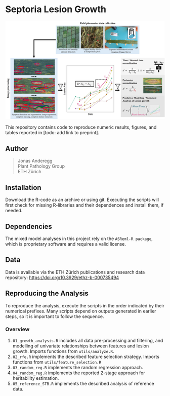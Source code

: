 # Septoria Lesion Growth

<img src="Imgs/ProjectOverview.jpg" alt="Alt text" width="600"/>

This repository contains code to reproduce numeric results, figures, and tables reported in [todo: add link to preprint].

## Author


> Jonas Anderegg  
> Plant Pathology Group  
> ETH Zürich  

## Installation
Download the R-code as an archive or using git. Executing the scripts will first check for missing R-libraries and their dependences and install them, if needed. 

## Dependencies
The mixed model analyses in this project rely on the `ASReml-R package`, which is proprietary software and requires a valid license.

## Data
Data is available via the ETH Zürich publications and research data repository:
https://doi.org/10.3929/ethz-b-000735494

## Reproducing the Analysis
To reproduce the analysis, execute the scripts in the order indicated by their numerical prefixes. Many scripts depend on outputs generated in earlier steps, so it is important to follow the sequence.

### Overview
1. `01_growth_analysis.R` includes all data pre-processing and filtering, and modelling of univariate relationships between features and lesion growth. Imports functions from `utils/analyze.R`.
2. `02_rfe.R` implements the described feature selection strategy. Imports functions from `utils/feature_selection.R`
3. `03_random_reg.R` implements the random regression approach. 
4. `04_random_reg.R` implements the reported 2-stage approach for heritability estimation.  
5. `05_reference_STB.R` implements the described analysis of reference data.  




